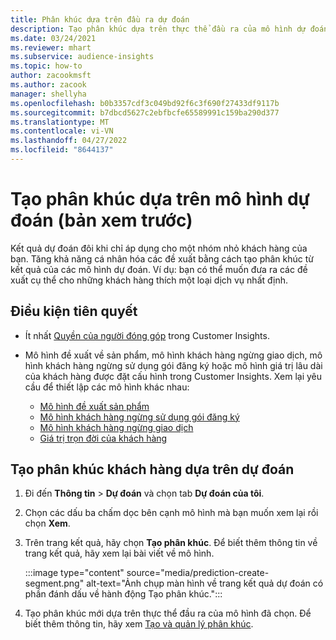 ```yaml
---
title: Phân khúc dựa trên đầu ra dự đoán
description: Tạo phân khúc dựa trên thực thể đầu ra của mô hình dự đoán.
ms.date: 03/24/2021
ms.reviewer: mhart
ms.subservice: audience-insights
ms.topic: how-to
author: zacookmsft
ms.author: zacook
manager: shellyha
ms.openlocfilehash: b0b3357cdf3c049bd92f6c3f690f27433df9117b
ms.sourcegitcommit: b7dbcd5627c2ebfbcfe65589991c159ba290d377
ms.translationtype: MT
ms.contentlocale: vi-VN
ms.lasthandoff: 04/27/2022
ms.locfileid: "8644137"
---
```

# <a name="create-a-segment-based-on-a-prediction-model-preview"></a>Tạo phân khúc dựa trên mô hình dự đoán (bản xem trước)

Kết quả dự đoán đôi khi chỉ áp dụng cho một nhóm nhỏ khách hàng của bạn. Tăng khả năng cá nhân hóa các đề xuất bằng cách tạo phân khúc từ kết quả của các mô hình dự đoán. Ví dụ: bạn có thể muốn đưa ra các đề xuất cụ thể cho những khách hàng thích một loại dịch vụ nhất định. 

## <a name="prerequisites"></a>Điều kiện tiên quyết

- Ít nhất [Quyền của người đóng góp](permissions.md) trong Customer Insights.

- Mô hình đề xuất về sản phẩm, mô hình khách hàng ngừng giao dịch, mô hình khách hàng ngừng sử dụng gói đăng ký hoặc mô hình giá trị lâu dài của khách hàng được đặt cấu hình trong Customer Insights. Xem lại yêu cầu để thiết lập các mô hình khác nhau:

  - [Mô hình đề xuất sản phẩm](predict-product-recommendation.md)
  - [Mô hình khách hàng ngừng sử dụng gói đăng ký](predict-subscription-churn.md)
  - [Mô hình khách hàng ngừng giao dịch](predict-transactional-churn.md)
  - [Giá trị trọn đời của khách hàng](predict-customer-lifetime-value.md)

## <a name="create-a-customer-segment-based-on-predictions"></a>Tạo phân khúc khách hàng dựa trên dự đoán

1. Đi đến **Thông tin** > **Dự đoán** và chọn tab **Dự đoán của tôi**.

1. Chọn các dấu ba chấm dọc bên cạnh mô hình mà bạn muốn xem lại rồi chọn **Xem**.

1. Trên trang kết quả, hãy chọn **Tạo phân khúc**. Để biết thêm thông tin về trang kết quả, hãy xem lại bài viết về mô hình.

   :::image type="content" source="media/prediction-create-segment.png" alt-text="Ảnh chụp màn hình về trang kết quả dự đoán có phần đánh dấu về hành động Tạo phân khúc.":::

1. Tạo phân khúc mới dựa trên thực thể đầu ra của mô hình đã chọn. Để biết thêm thông tin, hãy xem [Tạo và quản lý phân khúc](segments.md).